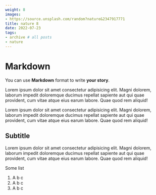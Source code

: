```yaml
---
weight: 8
images:
- https://source.unsplash.com/random?nature&2347917771
title: nature 8
date: 2022-07-23
tags:
- archive # all posts
- nature
---
```


# Markdown

You can use **Markdown** format to write **your story**.

Lorem ipsum dolor sit amet consectetur adipisicing elit. Magni dolorem, laborum impedit doloremque ducimus repellat sapiente aut qui quae provident, cum vitae atque eius earum labore. Quae quod rem aliquid! 

Lorem ipsum dolor sit amet consectetur adipisicing elit. Magni dolorem, laborum impedit doloremque ducimus repellat sapiente aut qui quae provident, cum vitae atque eius earum labore. Quae quod rem aliquid!

## Subtitle

Lorem ipsum dolor sit amet consectetur adipisicing elit. Magni dolorem, laborum impedit doloremque ducimus repellat sapiente aut qui quae provident, cum vitae atque eius earum labore. Quae quod rem aliquid!

Some list

1. A b c
2. A b c
3. A b c 
